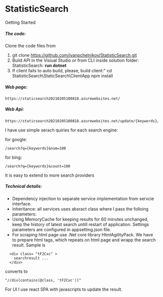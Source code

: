 # StatisticSearch

Getting Started

##### The code: 
Clone the code files from 
             
1. git clone https://github.com/ivanpchelnikov/StatisticSearch.git
2. Build API in the Visiual Studio or from CLI inside solution folder: StatisticSearch:
      <b>run dotnet</b>
3. If client fails to auto build, please, build client:"
	   cd StatisticSearch\StaticSearch\ClientApp
	   npm install

##### Web page:
```
https://staticsearch20210205100818.azurewebsites.net/
```
##### Web Api:
```
https://staticsearch20210205100818.azurewebsites.net/update/{keywords}/{urltag}
```
I have use simple serach quiries for each search engine:

for google: 
```
/search?q={keywords}&num=100
```
for bing: 
```
/search?q={keywords}&count=100
```
It is easy to extend to more search providers
##### Technical details:

- Dependency injection to separate service implementation from servcie interface.
- Inheritance: all services uses absract class where I pass the folloing parameters:
- Using MemoryCache for keeping results for 60 minutes unchanged, keep the history of latest search untill restart of application. Settings parameters are configured in appsetting.json file. 
- For scraping html page use .Net core library  HtmlAgilityPack.
  We have to prepare html tags, which repeats on html page and wrapp the search result. 
  Sample is 
 ```
   <div class= "tF2Cxc" > 
     searchresult ...
   </div>
 ```  
converts to 
```
"//div[contains(@class, 'tF2Cxc')]"
```
For UI I use react SPA with javascripts to update the result.
